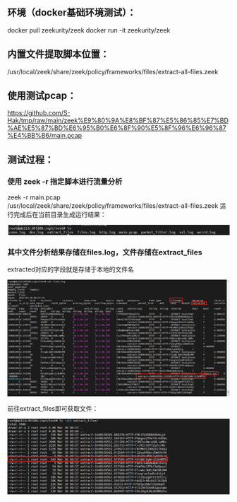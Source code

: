 ## 环境（docker基础环境测试）：
docker pull zeekurity/zeek
docker run -it zeekurity/zeek

## 内置文件提取脚本位置：
/usr/local/zeek/share/zeek/policy/frameworks/files/extract-all-files.zeek

## 使用测试pcap：
https://github.com/S-Hak/tmp/raw/main/zeek%E9%80%9A%E8%BF%87%E5%86%85%E7%BD%AE%E5%87%BD%E6%95%B0%E6%8F%90%E5%8F%96%E6%96%87%E4%BB%B6/main.pcap

## 测试过程：

### 使用 zeek -r 指定脚本进行流量分析

  zeek -r main.pcap /usr/local/zeek/share/zeek/policy/frameworks/files/extract-all-files.zeek
  运行完成后在当前目录生成运行结果：
  
![image](https://github.com/S-Hak/tmp/blob/main/images/202203301.png)


### 其中文件分析结果存储在files.log，文件存储在extract_files

  extracted对应的字段就是存储于本地的文件名

![image](https://github.com/S-Hak/tmp/blob/main/images/202203302.png)
  
  前往extract_files即可获取文件：
  
![image](https://github.com/S-Hak/tmp/blob/main/images/202203303.png)
